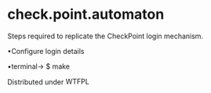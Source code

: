check.point.automaton
=====================

Steps required to replicate the CheckPoint login
mechanism.

•Configure login details

•terminal-> $ make

Distributed under <a href="http://www.wtfpl.net/"><img
src="http://www.wtfpl.net/wp-content/uploads/2012/12/wtfpl-badge-4.png"
width="80" height="15" alt="WTFPL" /></a>
